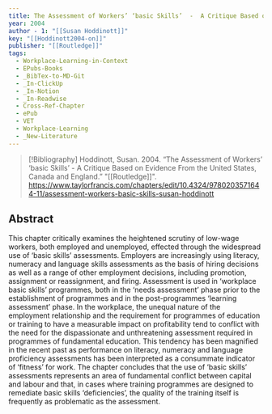 ```yaml
---
title: The Assessment of Workers’ ‘basic Skills’  -  A Critique Based on Evidence From the United States, Canada and England
year: 2004
author - 1: "[[Susan Hoddinott]]"
key: "[[Hoddinott2004-on]]"
publisher: "[[Routledge]]"
tags:
  - Workplace-Learning-in-Context
  - EPubs-Books
  - _BibTex-to-MD-Git
  - _In-ClickUp
  - _In-Notion
  - _In-Readwise
  - Cross-Ref-Chapter
  - ePub
  - VET
  - Workplace-Learning
  - _New-Literature
---
```


> [!Bibliography]
> Hoddinott, Susan. 2004. “The Assessment of Workers’ ‘basic Skills’  -  A Critique Based on Evidence From the United States, Canada and England.” "[[Routledge]]". https://www.taylorfrancis.com/chapters/edit/10.4324/9780203571644-11/assessment-workers-basic-skills-susan-hoddinott

## Abstract
This chapter critically examines the heightened scrutiny of low-wage workers, both employed and unemployed, effected through the widespread use of ‘basic skills’ assessments. Employers are increasingly using literacy, numeracy and language skills assessments as the basis of hiring decisions as well as a range of other employment decisions, including promotion, assignment or reassignment, and firing. Assessment is used in ‘workplace basic skills’ programmes, both in the ‘needs assessment’ phase prior to the establishment of programmes and in the post-programmes ‘learning assessment’ phase. In the workplace, the unequal nature of the employment relationship and the requirement for programmes of education or training to have a measurable impact on profitability tend to conflict with the need for the dispassionate and unthreatening assessment required in programmes of fundamental education. This tendency has been magnified in the recent past as performance on literacy, numeracy and language proficiency assessments has been interpreted as a consummate indicator of ‘fitness’ for work. The chapter concludes that the use of ‘basic skills’ assessments represents an area of fundamental conflict between capital and labour and that, in cases where training programmes are designed to remediate basic skills ‘deficiencies’, the quality of the training itself is frequently as problematic as the assessment.